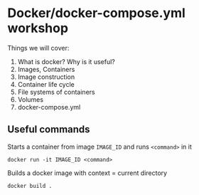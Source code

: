 # Docker/docker-compose.yml workshop

Things we will cover:
1. What is docker? Why is it useful?
2. Images, Containers
3. Image construction
4. Container life cycle
5. File systems of containers
6. Volumes
7. docker-compose.yml

## Useful commands

Starts a container from image `IMAGE_ID` and runs `<command>` in it

```
docker run -it IMAGE_ID <command>
```

Builds a docker image with context = current directory

```
docker build .

```

